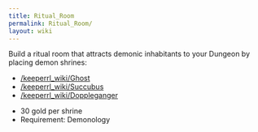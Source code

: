 ```yaml
---
title: Ritual_Room
permalink: Ritual_Room/
layout: wiki
---
```


Build a ritual room that attracts demonic inhabitants to your Dungeon by
placing demon shrines:

-   [/keeperrl_wiki/Ghost](/keeperrl_wiki/Ghost "wikilink")
-   [/keeperrl_wiki/Succubus](/keeperrl_wiki/Succubus "wikilink")
-   [/keeperrl_wiki/Doppleganger](/keeperrl_wiki/Doppleganger "wikilink")

<!-- -->

-   30 gold per shrine
-   Requirement: Demonology

